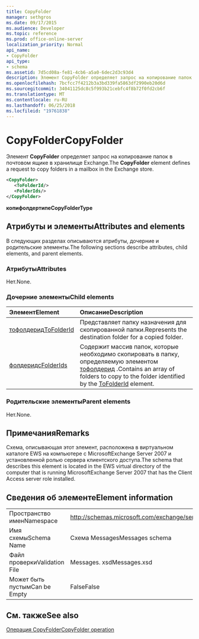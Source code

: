 ```yaml
---
title: CopyFolder
manager: sethgros
ms.date: 09/17/2015
ms.audience: Developer
ms.topic: reference
ms.prod: office-online-server
localization_priority: Normal
api_name:
- CopyFolder
api_type:
- schema
ms.assetid: 7d5cd08a-fe81-4cb6-a5a0-6dec2d3c93d4
description: Элемент CopyFolder определяет запрос на копирование папок в почтовом ящике в хранилище Exchange.
ms.openlocfilehash: 7bcfcc7f4212b3a3bd339fa5863df2990eb20d6d
ms.sourcegitcommit: 34041125dc8c5f993b21cebfc4f8b72f0fd2cb6f
ms.translationtype: MT
ms.contentlocale: ru-RU
ms.lasthandoff: 06/25/2018
ms.locfileid: "19761838"
---
```

# <a name="copyfolder"></a><span data-ttu-id="44d58-103">CopyFolder</span><span class="sxs-lookup"><span data-stu-id="44d58-103">CopyFolder</span></span>

<span data-ttu-id="44d58-104">Элемент **CopyFolder** определяет запрос на копирование папок в почтовом ящике в хранилище Exchange.</span><span class="sxs-lookup"><span data-stu-id="44d58-104">The **CopyFolder** element defines a request to copy folders in a mailbox in the Exchange store.</span></span> 
  
```xml
<CopyFolder>
   <ToFolderId/>
   <FolderIds/>
</CopyFolder>
```

 <span data-ttu-id="44d58-105">**копифолдертипе**</span><span class="sxs-lookup"><span data-stu-id="44d58-105">**CopyFolderType**</span></span>
## <a name="attributes-and-elements"></a><span data-ttu-id="44d58-106">Атрибуты и элементы</span><span class="sxs-lookup"><span data-stu-id="44d58-106">Attributes and elements</span></span>

<span data-ttu-id="44d58-107">В следующих разделах описываются атрибуты, дочерние и родительские элементы.</span><span class="sxs-lookup"><span data-stu-id="44d58-107">The following sections describe attributes, child elements, and parent elements.</span></span>
  
### <a name="attributes"></a><span data-ttu-id="44d58-108">Атрибуты</span><span class="sxs-lookup"><span data-stu-id="44d58-108">Attributes</span></span>

<span data-ttu-id="44d58-109">Нет.</span><span class="sxs-lookup"><span data-stu-id="44d58-109">None.</span></span>
  
### <a name="child-elements"></a><span data-ttu-id="44d58-110">Дочерние элементы</span><span class="sxs-lookup"><span data-stu-id="44d58-110">Child elements</span></span>

|<span data-ttu-id="44d58-111">**Элемент**</span><span class="sxs-lookup"><span data-stu-id="44d58-111">**Element**</span></span>|<span data-ttu-id="44d58-112">**Описание**</span><span class="sxs-lookup"><span data-stu-id="44d58-112">**Description**</span></span>|
|:-----|:-----|
|[<span data-ttu-id="44d58-113">тофолдерид</span><span class="sxs-lookup"><span data-stu-id="44d58-113">ToFolderId</span></span>](tofolderid.md) <br/> |<span data-ttu-id="44d58-114">Представляет папку назначения для скопированной папки.</span><span class="sxs-lookup"><span data-stu-id="44d58-114">Represents the destination folder for a copied folder.</span></span>  <br/> |
|[<span data-ttu-id="44d58-115">фолдеридс</span><span class="sxs-lookup"><span data-stu-id="44d58-115">FolderIds</span></span>](folderids.md) <br/> |<span data-ttu-id="44d58-116">Содержит массив папок, которые необходимо скопировать в папку, определяемую элементом [тофолдерид](tofolderid.md) .</span><span class="sxs-lookup"><span data-stu-id="44d58-116">Contains an array of folders to copy to the folder identified by the [ToFolderId](tofolderid.md) element.</span></span>  <br/> |
   
### <a name="parent-elements"></a><span data-ttu-id="44d58-117">Родительские элементы</span><span class="sxs-lookup"><span data-stu-id="44d58-117">Parent elements</span></span>

<span data-ttu-id="44d58-118">Нет.</span><span class="sxs-lookup"><span data-stu-id="44d58-118">None.</span></span>
  
## <a name="remarks"></a><span data-ttu-id="44d58-119">Примечания</span><span class="sxs-lookup"><span data-stu-id="44d58-119">Remarks</span></span>

<span data-ttu-id="44d58-120">Схема, описывающая этот элемент, расположена в виртуальном каталоге EWS на компьютере с MicrosoftExchange Server 2007 и установленной ролью сервера клиентского доступа.</span><span class="sxs-lookup"><span data-stu-id="44d58-120">The schema that describes this element is located in the EWS virtual directory of the computer that is running MicrosoftExchange Server 2007 that has the Client Access server role installed.</span></span>
  
## <a name="element-information"></a><span data-ttu-id="44d58-121">Сведения об элементе</span><span class="sxs-lookup"><span data-stu-id="44d58-121">Element information</span></span>

|||
|:-----|:-----|
|<span data-ttu-id="44d58-122">Пространство имен</span><span class="sxs-lookup"><span data-stu-id="44d58-122">Namespace</span></span>  <br/> |http://schemas.microsoft.com/exchange/services/2006/messages  <br/> |
|<span data-ttu-id="44d58-123">Имя схемы</span><span class="sxs-lookup"><span data-stu-id="44d58-123">Schema Name</span></span>  <br/> |<span data-ttu-id="44d58-124">Схема Messages</span><span class="sxs-lookup"><span data-stu-id="44d58-124">Messages schema</span></span>  <br/> |
|<span data-ttu-id="44d58-125">Файл проверки</span><span class="sxs-lookup"><span data-stu-id="44d58-125">Validation File</span></span>  <br/> |<span data-ttu-id="44d58-126">Messages. xsd</span><span class="sxs-lookup"><span data-stu-id="44d58-126">Messages.xsd</span></span>  <br/> |
|<span data-ttu-id="44d58-127">Может быть пустым</span><span class="sxs-lookup"><span data-stu-id="44d58-127">Can be Empty</span></span>  <br/> |<span data-ttu-id="44d58-128">False</span><span class="sxs-lookup"><span data-stu-id="44d58-128">False</span></span>  <br/> |
   
## <a name="see-also"></a><span data-ttu-id="44d58-129">См. также</span><span class="sxs-lookup"><span data-stu-id="44d58-129">See also</span></span>



[<span data-ttu-id="44d58-130">Операция CopyFolder</span><span class="sxs-lookup"><span data-stu-id="44d58-130">CopyFolder operation</span></span>](copyfolder-operation.md)

